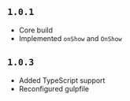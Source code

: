 ## `1.0.1`
- Core build
- Implemented `onShow` and `OnShow`

## `1.0.3`
- Added TypeScript support
- Reconfigured gulpfile
